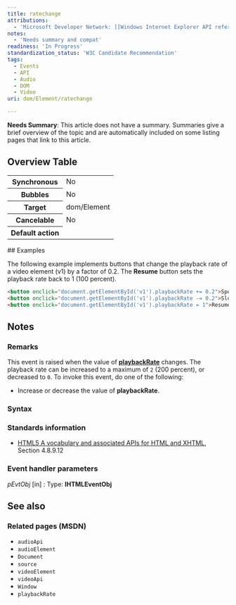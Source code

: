 ```yaml
---
title: ratechange
attributions:
  - 'Microsoft Developer Network: [[Windows Internet Explorer API reference](http://msdn.microsoft.com/en-us/library/ie/hh828809%28v=vs.85%29.aspx) Article]'
notes:
  - 'Needs summary and compat'
readiness: 'In Progress'
standardization_status: 'W3C Candidate Recommendation'
tags:
  - Events
  - API
  - Audio
  - DOM
  - Video
uri: dom/Element/ratechange

---
```

**Needs Summary**: This article does not have a summary. Summaries give a brief overview of the topic and are automatically included on some listing pages that link to this article.

## Overview Table

<table class="wikitable">
<tr>
<th>
Synchronous

</th>
<td>
No

</td>
</tr>
<tr>
<th>
Bubbles

</th>
<td>
No

</td>
</tr>
<tr>
<th>
Target

</th>
<td>
dom/Element

</td>
</tr>
<tr>
<th>
Cancelable

</th>
<td>
No

</td>
</tr>
<tr>
<th>
Default action

</th>
<td>
</td>
</tr>
</table>
## Examples

The following example implements buttons that change the playback rate of a video element (v1) by a factor of 0.2. The **Resume** button sets the playback rate back to 1 (100 percent).

``` html
<button onclick="document.getElementById('v1').playbackRate += 0.2">Speed Up</button>
<button onclick="document.getElementById('v1').playbackRate -= 0.2">Slow Down</button>
<button onclick="document.getElementById('v1').playbackRate = 1">Resume</button>
```

## Notes

### Remarks

This event is raised when the value of [**playbackRate**](/dom/HTMLMediaElement/playbackRate) changes. The playback rate can be increased to a maximum of `2` (200 percent), or decreased to `0`. To invoke this event, do one of the following:

-   Increase or decrease the value of **playbackRate**.

### Syntax

### Standards information

-   [HTML5 A vocabulary and associated APIs for HTML and XHTML](http://go.microsoft.com/fwlink/p/?linkid=221374), Section 4.8.9.12

### Event handler parameters

*pEvtObj* [in]
:   Type: ****IHTMLEventObj****

## See also

### Related pages (MSDN)

-   `audioApi`
-   `audioElement`
-   `Document`
-   `source`
-   `videoElement`
-   `videoApi`
-   `Window`
-   `playbackRate`
